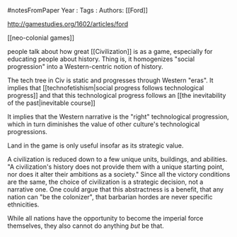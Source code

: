 #notesFromPaper
Year   :
Tags   :
Authors: [[Ford]]

http://gamestudies.org/1602/articles/ford

[[neo-colonial games]]

people talk about how great [[Civilization]] is as a game, especially for educating people about history. Thing is, it homogenizes "social progression" into a Western-centric notion of history.

The tech tree in Civ is static and progresses through Western "eras". It implies that [[technofetishism|social progress follows technological progress]] and that this technological progress follows an [[the inevitability of the past|inevitable course]]

It implies that the Western narrative is the "right" technological progression, which in turn diminishes the value of other culture's technological progressions.

Land in the game is only useful insofar as its strategic value.

A civilization is reduced down to a few unique units, buildings, and abilities. "A civilization's history does not provide them with a unique starting point, nor does it alter their ambitions as a society." Since all the victory conditions are the same, the choice of civilization is a strategic decision, not a narrative one. One could argue that this abstractness is a benefit, that any nation can "be the colonizer", that barbarian hordes are never specific ethnicities.

While all nations have the opportunity to become the imperial force themselves, they also cannot do anything *but* be that.
